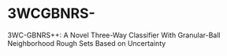 # 3WCGBNRS-
3WC-GBNRS++: A Novel Three-Way Classifier With Granular-Ball Neighborhood Rough Sets Based on Uncertainty
